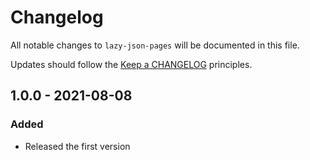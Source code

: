 # Changelog

All notable changes to `lazy-json-pages` will be documented in this file.

Updates should follow the [Keep a CHANGELOG](https://keepachangelog.com/) principles.

## 1.0.0 - 2021-08-08

### Added
- Released the first version
